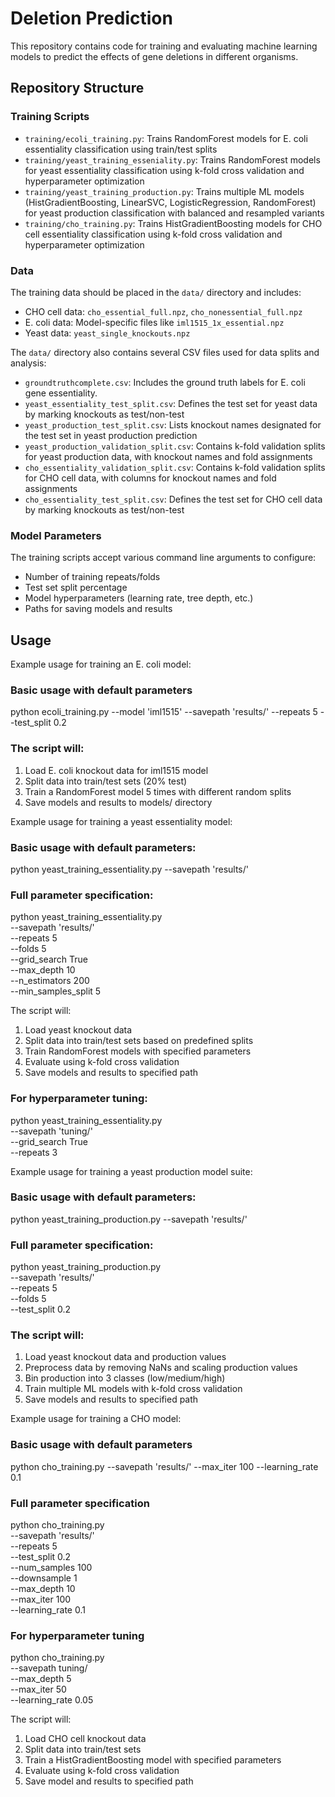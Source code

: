 # Deletion Prediction

This repository contains code for training and evaluating machine learning models to predict the effects of gene deletions in different organisms.

## Repository Structure

### Training Scripts

- `training/ecoli_training.py`: Trains RandomForest models for E. coli essentiality classification using train/test splits
- `training/yeast_training_esseniality.py`: Trains RandomForest models for yeast essentiality classification using k-fold cross validation and hyperparameter optimization
- `training/yeast_training_production.py`: Trains multiple ML models (HistGradientBoosting, LinearSVC, LogisticRegression, RandomForest) for yeast production classification with balanced and resampled variants
- `training/cho_training.py`: Trains HistGradientBoosting models for CHO cell essentiality classification using k-fold cross validation and hyperparameter optimization

### Data

The training data should be placed in the `data/` directory and includes:

- CHO cell data: `cho_essential_full.npz`, `cho_nonessential_full.npz`
- E. coli data: Model-specific files like `iml1515_1x_essential.npz`
- Yeast data: `yeast_single_knockouts.npz`

The `data/` directory also contains several CSV files used for data splits and analysis:

- `groundtruthcomplete.csv`: Includes the ground truth labels for E. coli gene essentiality.
- `yeast_essentiality_test_split.csv`: Defines the test set for yeast data by marking knockouts as test/non-test
- `yeast_production_test_split.csv`: Lists knockout names designated for the test set in yeast production prediction
- `yeast_production_validation_split.csv`: Contains k-fold validation splits for yeast production data, with knockout names and fold assignments
- `cho_essentiality_validation_split.csv`: Contains k-fold validation splits for CHO cell data, with columns for knockout names and fold assignments
- `cho_essentiality_test_split.csv`: Defines the test set for CHO cell data by marking knockouts as test/non-test

### Model Parameters

The training scripts accept various command line arguments to configure:

- Number of training repeats/folds
- Test set split percentage 
- Model hyperparameters (learning rate, tree depth, etc.)
- Paths for saving models and results

## Usage

Example usage for training an E. coli model:

### Basic usage with default parameters
python ecoli_training.py --model 'iml1515' --savepath 'results/' --repeats 5 --test_split 0.2

### The script will:
1. Load E. coli knockout data for iml1515 model
2. Split data into train/test sets (20% test)
3. Train a RandomForest model 5 times with different random splits
4. Save models and results to models/ directory

Example usage for training a yeast essentiality model:

### Basic usage with default parameters:
python yeast_training_essentiality.py --savepath 'results/'

### Full parameter specification:
python yeast_training_essentiality.py \
    --savepath 'results/' \
    --repeats 5 \
    --folds 5 \
    --grid_search True \
    --max_depth 10 \
    --n_estimators 200 \
    --min_samples_split 5

The script will:
1. Load yeast knockout data
2. Split data into train/test sets based on predefined splits
3. Train RandomForest models with specified parameters
4. Evaluate using k-fold cross validation
5. Save models and results to specified path

### For hyperparameter tuning:
python yeast_training_essentiality.py \
    --savepath 'tuning/' \
    --grid_search True \
    --repeats 3

Example usage for training a yeast production model suite:

### Basic usage with default parameters:
python yeast_training_production.py --savepath 'results/'

### Full parameter specification:
python yeast_training_production.py \
    --savepath 'results/' \
    --repeats 5 \
    --folds 5 \
    --test_split 0.2

### The script will:
1. Load yeast knockout data and production values
2. Preprocess data by removing NaNs and scaling production values
3. Bin production into 3 classes (low/medium/high)
4. Train multiple ML models with k-fold cross validation
5. Save models and results to specified path

Example usage for training a CHO model:

### Basic usage with default parameters
python cho_training.py --savepath 'results/' --max_iter 100 --learning_rate 0.1

### Full parameter specification
python cho_training.py \
    --savepath 'results/' \
    --repeats 5 \
    --test_split 0.2 \
    --num_samples 100 \
    --downsample 1 \
    --max_depth 10 \
    --max_iter 100 \
    --learning_rate 0.1

### For hyperparameter tuning
python cho_training.py \
    --savepath tuning/ \
    --max_depth 5 \
    --max_iter 50 \
    --learning_rate 0.05

The script will:
1. Load CHO cell knockout data
2. Split data into train/test sets
3. Train a HistGradientBoosting model with specified parameters
4. Evaluate using k-fold cross validation
5. Save model and results to specified path


